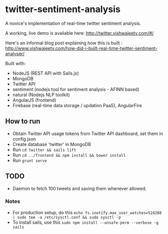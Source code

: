 # twitter-sentiment-analysis

A novice's implementation of real-time twitter sentiment analysis.

A working, live demo is available here: http://twitter.vishwajeetv.com/#/

Here's an informal blog post explaining how this is built : http://www.vishwajeetv.com/how-did-i-built-real-time-twitter-sentiment-analyser/

Built with:
* NodeJS (REST API with Sails.js)
* MongoDB
* Twitter API
* sentiment (nodejs tool for sentiment analysis - AFINN based)
* natural (Nodejs NLP toolkit)
* AngularJS (frontend)
* Firebase (real-time data storage / updation PaaS), AngularFire

## How to run
* Obtain Twitter API usage tokens from Twitter API dashboard, set them in config.json
* Create database 'twitter' in MongoDB
* Run `cd twitter && sails lift`
* Run `cd ../frontend && npm install && bower install`
* Run `grunt serve`

## TODO
* Daemon to fetch 100 tweets and saving them whenever allowed.

### Notes
* For production setup, do this `echo fs.inotify.max_user_watches=524288 | sudo tee -a /etc/sysctl.conf && sudo sysctl -p`
* To install sails, use this `sudo npm install --unsafe-perm --verbose -g sails`
